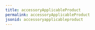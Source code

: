 ```yaml
---
title: accessoryApplicableProduct
permalink: accessoryApplicableProduct
jsonid: accessoryapplicableproduct
---
```

